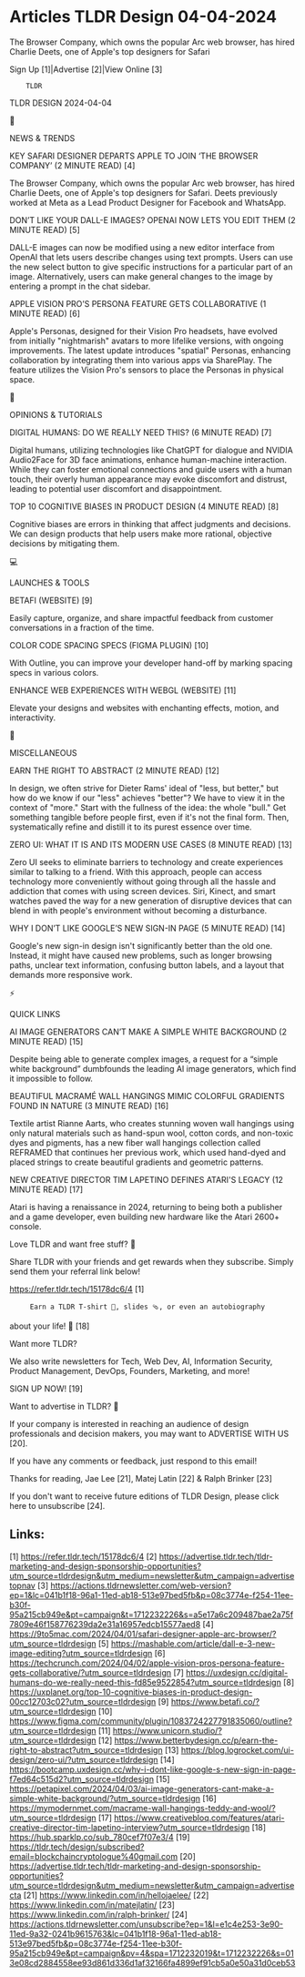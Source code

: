 # Articles TLDR Design 04-04-2024

The Browser Company, which owns the popular Arc web browser, has hired
Charlie Deets, one of Apple's top designers for Safari  

Sign Up [1]|Advertise [2]|View Online [3] 

		TLDR 

TLDR DESIGN 2024-04-04

📱 

NEWS & TRENDS

 KEY SAFARI DESIGNER DEPARTS APPLE TO JOIN ‘THE BROWSER COMPANY’
(2 MINUTE READ) [4] 

 The Browser Company, which owns the popular Arc web browser, has
hired Charlie Deets, one of Apple's top designers for Safari. Deets
previously worked at Meta as a Lead Product Designer for Facebook and
WhatsApp. 

 DON’T LIKE YOUR DALL-E IMAGES? OPENAI NOW LETS YOU EDIT THEM (2
MINUTE READ) [5] 

 DALL-E images can now be modified using a new editor interface from
OpenAI that lets users describe changes using text prompts. Users can
use the new select button to give specific instructions for a
particular part of an image. Alternatively, users can make general
changes to the image by entering a prompt in the chat sidebar. 

 APPLE VISION PRO’S PERSONA FEATURE GETS COLLABORATIVE (1 MINUTE
READ) [6] 

 Apple's Personas, designed for their Vision Pro headsets, have
evolved from initially "nightmarish" avatars to more lifelike
versions, with ongoing improvements. The latest update introduces
"spatial" Personas, enhancing collaboration by integrating them into
various apps via SharePlay. The feature utilizes the Vision Pro's
sensors to place the Personas in physical space. 

🚀 

OPINIONS & TUTORIALS

 DIGITAL HUMANS: DO WE REALLY NEED THIS? (6 MINUTE READ) [7] 

 Digital humans, utilizing technologies like ChatGPT for dialogue and
NVIDIA Audio2Face for 3D face animations, enhance human-machine
interaction. While they can foster emotional connections and guide
users with a human touch, their overly human appearance may evoke
discomfort and distrust, leading to potential user discomfort and
disappointment. 

 TOP 10 COGNITIVE BIASES IN PRODUCT DESIGN (4 MINUTE READ) [8] 

 Cognitive biases are errors in thinking that affect judgments and
decisions. We can design products that help users make more rational,
objective decisions by mitigating them. 

💻 

LAUNCHES & TOOLS

 BETAFI (WEBSITE) [9] 

 Easily capture, organize, and share impactful feedback from customer
conversations in a fraction of the time. 

 COLOR CODE SPACING SPECS (FIGMA PLUGIN) [10] 

 With Outline, you can improve your developer hand-off by marking
spacing specs in various colors. 

 ENHANCE WEB EXPERIENCES WITH WEBGL (WEBSITE) [11] 

 Elevate your designs and websites with enchanting effects, motion,
and interactivity. 

🎁 

MISCELLANEOUS

 EARN THE RIGHT TO ABSTRACT (2 MINUTE READ) [12] 

 In design, we often strive for Dieter Rams' ideal of "less, but
better," but how do we know if our "less" achieves "better"? We have
to view it in the context of "more." Start with the fullness of the
idea: the whole "bull." Get something tangible before people first,
even if it's not the final form. Then, systematically refine and
distill it to its purest essence over time. 

 ZERO UI: WHAT IT IS AND ITS MODERN USE CASES (8 MINUTE READ) [13] 

 Zero UI seeks to eliminate barriers to technology and create
experiences similar to talking to a friend. With this approach, people
can access technology more conveniently without going through all the
hassle and addiction that comes with using screen devices. Siri,
Kinect, and smart watches paved the way for a new generation of
disruptive devices that can blend in with people's environment without
becoming a disturbance. 

 WHY I DON’T LIKE GOOGLE’S NEW SIGN-IN PAGE (5 MINUTE READ) [14] 

 Google's new sign-in design isn't significantly better than the old
one. Instead, it might have caused new problems, such as longer
browsing paths, unclear text information, confusing button labels, and
a layout that demands more responsive work. 

⚡ 

QUICK LINKS

 AI IMAGE GENERATORS CAN’T MAKE A SIMPLE WHITE BACKGROUND (2 MINUTE
READ) [15] 

 Despite being able to generate complex images, a request for a
“simple white background” dumbfounds the leading AI image
generators, which find it impossible to follow. 

 BEAUTIFUL MACRAMÉ WALL HANGINGS MIMIC COLORFUL GRADIENTS FOUND IN
NATURE (3 MINUTE READ) [16] 

 Textile artist Rianne Aarts, who creates stunning woven wall hangings
using only natural materials such as hand-spun wool, cotton cords, and
non-toxic dyes and pigments, has a new fiber wall hangings collection
called REFRAMED that continues her previous work, which used hand-dyed
and placed strings to create beautiful gradients and geometric
patterns. 

 NEW CREATIVE DIRECTOR TIM LAPETINO DEFINES ATARI'S LEGACY (12 MINUTE
READ) [17] 

 Atari is having a renaissance in 2024, returning to being both a
publisher and a game developer, even building new hardware like the
Atari 2600+ console. 

Love TLDR and want free stuff? 🎁

 Share TLDR with your friends and get rewards when they subscribe.
Simply send them your referral link below! 

 https://refer.tldr.tech/15178dc6/4 [1] 

		 Earn a TLDR T-shirt 👕, slides 🩴, or even an autobiography
about your life! 🤯 [18] 

Want more TLDR?

 We also write newsletters for Tech, Web Dev, AI, Information
Security, Product Management, DevOps, Founders, Marketing, and more! 

SIGN UP NOW! [19] 

Want to advertise in TLDR? 📰

 If your company is interested in reaching an audience of design
professionals and decision makers, you may want to ADVERTISE WITH US
[20]. 

 If you have any comments or feedback, just respond to this email! 

Thanks for reading, 
Jae Lee [21], Matej Latin [22] & Ralph Brinker [23] 

If you don't want to receive future editions of TLDR Design,
please click here to unsubscribe [24]. 

 

Links:
------
[1] https://refer.tldr.tech/15178dc6/4
[2] https://advertise.tldr.tech/tldr-marketing-and-design-sponsorship-opportunities?utm_source=tldrdesign&utm_medium=newsletter&utm_campaign=advertisetopnav
[3] https://actions.tldrnewsletter.com/web-version?ep=1&lc=041b1f18-96a1-11ed-ab18-513e97bed5fb&p=08c3774e-f254-11ee-b30f-95a215cb949e&pt=campaign&t=1712232226&s=a5e17a6c209487bae2a75f7809e46f158776239da2e31a16957edcb15577aed8
[4] https://9to5mac.com/2024/04/01/safari-designer-apple-arc-browser/?utm_source=tldrdesign
[5] https://mashable.com/article/dall-e-3-new-image-editing?utm_source=tldrdesign
[6] https://techcrunch.com/2024/04/02/apple-vision-pros-persona-feature-gets-collaborative/?utm_source=tldrdesign
[7] https://uxdesign.cc/digital-humans-do-we-really-need-this-fd85e9522854?utm_source=tldrdesign
[8] https://uxplanet.org/top-10-cognitive-biases-in-product-design-00cc12703c02?utm_source=tldrdesign
[9] https://www.betafi.co/?utm_source=tldrdesign
[10] https://www.figma.com/community/plugin/1083724227791835060/outline?utm_source=tldrdesign
[11] https://www.unicorn.studio/?utm_source=tldrdesign
[12] https://www.betterbydesign.cc/p/earn-the-right-to-abstract?utm_source=tldrdesign
[13] https://blog.logrocket.com/ui-design/zero-ui/?utm_source=tldrdesign
[14] https://bootcamp.uxdesign.cc/why-i-dont-like-google-s-new-sign-in-page-f7ed64c515d2?utm_source=tldrdesign
[15] https://petapixel.com/2024/04/03/ai-image-generators-cant-make-a-simple-white-background/?utm_source=tldrdesign
[16] https://mymodernmet.com/macrame-wall-hangings-teddy-and-wool/?utm_source=tldrdesign
[17] https://www.creativebloq.com/features/atari-creative-director-tim-lapetino-interview?utm_source=tldrdesign
[18] https://hub.sparklp.co/sub_780cef7f07e3/4
[19] https://tldr.tech/design/subscribed?email=blockchaincryptologue%40gmail.com
[20] https://advertise.tldr.tech/tldr-marketing-and-design-sponsorship-opportunities?utm_source=tldrdesign&utm_medium=newsletter&utm_campaign=advertisecta
[21] https://www.linkedin.com/in/hellojaelee/
[22] https://www.linkedin.com/in/matejlatin/
[23] https://www.linkedin.com/in/ralph-brinker/
[24] https://actions.tldrnewsletter.com/unsubscribe?ep=1&l=e1c4e253-3e90-11ed-9a32-0241b9615763&lc=041b1f18-96a1-11ed-ab18-513e97bed5fb&p=08c3774e-f254-11ee-b30f-95a215cb949e&pt=campaign&pv=4&spa=1712232019&t=1712232226&s=013e08cd2884558ee93d861d336d1af32166fa4899ef91cb5a0e50a31d0ceb53